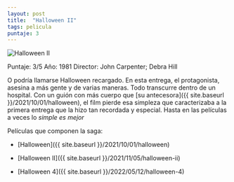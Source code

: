 ```yaml
---
layout: post
title:  "Halloween II"
tags: pelicula
puntaje: 3
---
```




![Halloween II](https://pics.filmaffinity.com/halloween_ii-607028473-large.jpg)

Puntaje: 3/5 
Año: 1981
Director: John Carpenter; Debra Hill

O podría llamarse Halloween recargado. En esta entrega, el protagonista, asesina a más gente y de varias maneras. Todo transcurre dentro de un hospital. Con un guión con más cuerpo que [su antecesora]({{ site.baseurl }}/2021/10/01/halloween), el film pierde esa simpleza que caracterizaba a la primera entrega que la hizo tan recordada y especial. Hasta en las películas a veces lo *simple es mejor*

Películas que componen la saga:

- [Halloween]({{ site.baseurl }}/2021/10/01/halloween)

- [Halloween II]({{ site.baseurl }}/2021/11/05/halloween-ii)

- [Halloween 4]({{ site.baseurl }}/2022/05/12/halloween-4)

  
